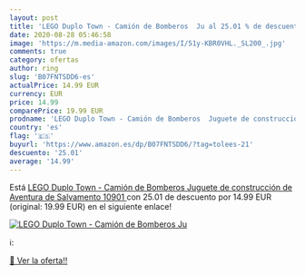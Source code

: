 ```yaml
---
layout: post
title: 'LEGO Duplo Town - Camión de Bomberos  Ju al 25.01 % de descuento'
date: 2020-08-28 05:46:58
image: 'https://m.media-amazon.com/images/I/51y-KBR0VHL._SL200_.jpg'
comments: true
category: ofertas
author: ring
slug: 'B07FNTSDD6-es'
actualPrice: 14.99 EUR
currency: EUR
price: 14.99
comparePrice: 19.99 EUR
prodname: 'LEGO Duplo Town - Camión de Bomberos  Juguete de construcción de Aventura de Salvamento  10901 '
country: 'es'
flag: '🇪🇸'
buyurl: 'https://www.amazon.es/dp/B07FNTSDD6/?tag=tolees-21'
descuento: '25.01'
average: '14.99'
---
```


Está [LEGO Duplo Town - Camión de Bomberos  Juguete de construcción de Aventura de Salvamento  10901 ](https://www.amazon.es/dp/B07FNTSDD6/?tag=tolees-21) con 25.01 de descuento por 14.99 EUR (original: 19.99 EUR) en el siguiente enlace!

[![LEGO Duplo Town - Camión de Bomberos  Ju](https://m.media-amazon.com/images/I/51y-KBR0VHL._SL200_.jpg)](https://www.amazon.es/dp/B07FNTSDD6/?tag=tolees-21)

ℹ️:


[🛒 Ver la oferta!!](https://www.amazon.es/dp/B07FNTSDD6/?tag=tolees-21)
